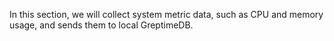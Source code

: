 <!-- This document is used by go.md, java.md, node.md, python.md, influxdb.md -->

In this section, we will collect system metric data,
such as CPU and memory usage, and sends them to local GreptimeDB.
